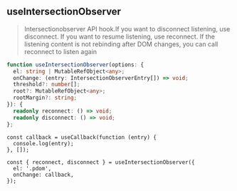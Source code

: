 ## useIntersectionObserver

> Intersectionobserver API hook.If you want to disconnect listening, use disconnect. If you want to resume listening,
> use reconnect. If the listening content is not rebinding after DOM changes, you can call reconnect to listen again

```typescript
function useIntersectionObserver(options: {
  el: string | MutableRefObject<any>;
  onChange: (entry: IntersectionObserverEntry[]) => void;
  threshold?: number[];
  root?: MutableRefObject<any>;
  rootMargin?: string;
}): {
  readonly reconnect: () => void;
  readonly disconnect: () => void;
};
```

```tsx
const callback = useCallback(function (entry) {
  console.log(entry);
}, []);

const { reconnect, disconnect } = useIntersectionObserver({
  el: '.pdom',
  onChange: callback,
});
```
